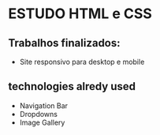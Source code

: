 # ESTUDO HTML e CSS

Trabalhos finalizados:
---
- Site responsivo para desktop e mobile

technologies alredy used
---
- Navigation Bar
- Dropdowns
- Image Gallery
